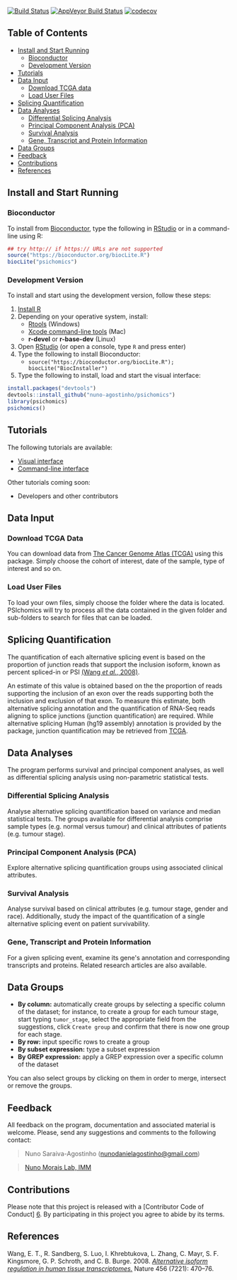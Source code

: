 [![Build Status](https://travis-ci.org/nuno-agostinho/psichomics.svg?branch=master)](https://travis-ci.org/nuno-agostinho/psichomics) [![AppVeyor Build Status](https://ci.appveyor.com/api/projects/status/github/nuno-agostinho/psichomics?branch=master&svg=true)](https://ci.appveyor.com/project/nuno-agostinho/psichomics) [![codecov](https://codecov.io/gh/nuno-agostinho/psichomics/branch/master/graph/badge.svg)](https://codecov.io/gh/nuno-agostinho/psichomics)

## Table of Contents

* [Install and Start Running](#install-and-start-running)
    * [Bioconductor](#bioconductor)
    * [Development Version](#development-version)
* [Tutorials](#tutorials)
* [Data Input](#data-input)
    * [Download TCGA data](#download-tcga-data)
    * [Load User Files](#load-user-files)
* [Splicing Quantification](#splicing-quantification)
* [Data Analyses](#data-analyses)
    * [Differential Splicing Analysis](#differential-splicing-analysis)
    * [Principal Component Analysis (PCA)](#principal-component-analysis-pca)
    * [Survival Analysis](#survival-analysis)
    * [Gene, Transcript and Protein Information](#gene-transcript-and-protein-information)
* [Data Groups](#data-groups)
* [Feedback](#feedback)
* [Contributions](#contributions)
* [References](#references)

## Install and Start Running

### Bioconductor
To install from [Bioconductor][2], type the following in [RStudio][4] or in a
command-line using R:

```r
## try http:// if https:// URLs are not supported
source("https://bioconductor.org/biocLite.R")
biocLite("psichomics")
```

### Development Version
To install and start using the development version, follow these steps:

1. [Install R][3]
2. Depending on your operative system, install:
    - [Rtools](https://cran.r-project.org/bin/windows/Rtools/) (Windows)
    - [Xcode command-line tools](https://developer.apple.com/downloads) (Mac)
    - **r-devel** or **r-base-dev** (Linux)
3. Open [RStudio][4] (or open a console, type `R` and press enter)
4. Type the following to install Bioconductor: 
    - `source("https://bioconductor.org/biocLite.R"); biocLite("BiocInstaller")`
5. Type the following to install, load and start the visual interface:
```r
install.packages("devtools")
devtools::install_github("nuno-agostinho/psichomics")
library(psichomics)
psichomics()
```

## Tutorials

The following tutorials are available:

* [Visual interface](http://rpubs.com/nuno-agostinho/psichomics-tutorial-visual)
* [Command-line interface](http://rpubs.com/nuno-agostinho/psichomics-cli-tutorial)

Other tutorials coming soon:

* Developers and other contributors

## Data Input

### Download TCGA Data
You can download data from [The Cancer Genome Atlas (TCGA)][1] using this
package. Simply choose the cohort of interest, date of the sample, type of 
interest and so on.

### Load User Files
To load your own files, simply choose the folder where the data is located. 
PSIchomics will try to process all the data contained in the given folder and
sub-folders to search for files that can be loaded.

## Splicing Quantification
The quantification of each alternative splicing event is based on the proportion
of junction reads that support the inclusion isoform, known as percent 
spliced-in or PSI [(Wang *et al.*, 2008)](#references).

An estimate of this value is obtained based on the the proportion of reads 
supporting the inclusion of an exon over the reads supporting both the inclusion
and exclusion of that exon. To measure this estimate, both alternative splicing 
annotation and the quantification of RNA-Seq reads aligning to splice junctions
(junction quantification) are required. While alternative splicing Human (hg19
assembly) annotation is provided by the package, junction quantification may be
retrieved from [TCGA][1].

## Data Analyses
The program performs survival and principal component analyses, as well as
differential splicing analysis using non-parametric statistical tests.

### Differential Splicing Analysis
Analyse alternative splicing quantification based on variance and median 
statistical tests. The groups available for differential analysis comprise 
sample types (e.g. normal versus tumour) and clinical attributes of patients 
(e.g. tumour stage).

### Principal Component Analysis (PCA)
Explore alternative splicing quantification groups using associated clinical 
attributes.

### Survival Analysis
Analyse survival based on clinical attributes (e.g. tumour stage, gender and
race). Additionally, study the impact of the quantification of a single 
alternative splicing event on patient survivability.

### Gene, Transcript and Protein Information
For a given splicing event, examine its gene's annotation and corresponding 
transcripts and proteins. Related research articles are also available.

## Data Groups

- **By column:** automatically create groups by selecting a specific column of 
the dataset; for instance, to create a group for each tumour stage, start typing
`tumor_stage`, select the appropriate field from the suggestions, click 
`Create group` and confirm that there is now one group for each stage.
- **By row:** input specific rows to create a group
- **By subset expression:** type a subset expression
- **By GREP expression:** apply a GREP expression over a specific column of the 
dataset

You can also select groups by clicking on them in order to merge, intersect or 
remove the groups.

## Feedback
All feedback on the program, documentation and associated material is welcome. 
Please, send any suggestions and comments to the following contact:

> Nuno Saraiva-Agostinho (nunodanielagostinho@gmail.com)

> [Nuno Morais Lab, IMM][5]

## Contributions
Please note that this project is released with a [Contributor Code of Conduct]
[6]. By participating in this project you agree to abide by its terms.

## References
Wang, E. T., R. Sandberg, S. Luo, I. Khrebtukova, L. Zhang, C. Mayr, S. F. 
Kingsmore, G. P. Schroth, and C. B. Burge. 2008. [*Alternative isoform 
regulation in human tissue transcriptomes.*][7] Nature 456 (7221): 470–76.

[1]: https://tcga-data.nci.nih.gov
[2]: https://www.bioconductor.org
[3]: https://www.r-project.org
[4]: https://www.rstudio.com/products/rstudio
[5]: http://imm.medicina.ulisboa.pt/group/compbio
[6]: CONDUCT.md
[7]: http://www.nature.com/nature/journal/v456/n7221/full/nature07509.html
